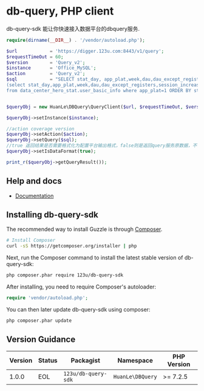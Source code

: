 db-query, PHP client
=======================

db-query-sdk 能让你快速接入数据平台的dbquery服务.

```php
require(dirname(__DIR__) . '/vendor/autoload.php');

$url            = 'https://digger.123u.com:8443/v1/query';
$requestTimeOut = 60;
$version        = 'Query_v2';
$instance       = 'Office_MySQL';
$action         = 'Query_v2';
$sql            = "SELECT stat_day, app_plat,week,dau,dau_except_registers,session_increase,not_session_increase,all_increase,avg_online,avg_online_except_register from 
(select stat_day,app_plat,week,dau,dau_except_registers,session_increase,not_session_increase,all_increase,avg_online,avg_online_except_register 
from data_center_hero_stat.user_basic_info where app_plat=1 ORDER BY stat_day DESC limit 15) as t ORDER BY stat_day ASC";


$queryObj = new HuanLe\DBQuery\QueryClient($url, $requestTimeOut, $version);

$queryObj->setInstance($instance);

//action coverage version
$queryObj->setAction($action);
$queryObj->setQuery($sql);
//true 返回结果是否需要格式化为配置平台输出格式，false则是返回query服务原数据，不做任何处理
$queryObj->setIsDataFormat(true);

print_r($queryObj->getQueryResult());
```

## Help and docs

- [Documentation](https://lexiangla.com/teams/k100002/docs/53c573e85c0711e995bd525400a20cd4?company_from=60347ef2a2e011e8a01e5254002f1020)


## Installing db-query-sdk

The recommended way to install Guzzle is through
[Composer](http://getcomposer.org).

```bash
# Install Composer
curl -sS https://getcomposer.org/installer | php
```

Next, run the Composer command to install the latest stable version of db-query-sdk:

```bash
php composer.phar require 123u/db-query-sdk
```

After installing, you need to require Composer's autoloader:

```php
require 'vendor/autoload.php';
```

You can then later update db-query-sdk using composer:

 ```bash
php composer.phar update
 ```

## Version Guidance

| Version | Status     | Packagist           | Namespace    | PHP Version |
|---------|------------|---------------------|--------------|-------------|
| 1.0.0    | EOL        | `123u/db-query-sdk`     | `HuanLe\DBQuery`  | >= 7.2.5    |